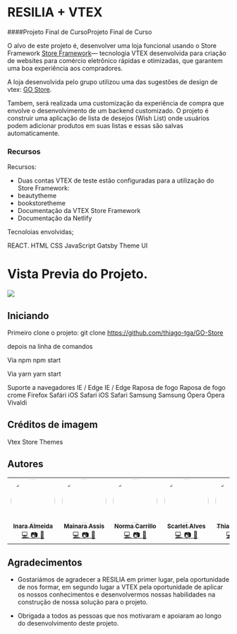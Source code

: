 # RESILIA + VTEX

####Projeto Final de CursoProjeto Final de Curso

O alvo de este projeto é, desenvolver uma loja funcional usando o Store Framework [Store Framework](https://github.com/vtex/faststore "Store Framework")— tecnologia
VTEX desenvolvida para criação de websites para comércio eletrônico rápidas e
otimizadas, que garantem uma boa experiência aos compradores.

A loja desenvolvida pelo grupo utilizou uma das sugestões de design
de vtex: [GO Store](https://www.figma.com/file/V8JMmf2csPbFQZZp6CeYmm/?node-id=664%3A4 "GO Store").

Tambem, será realizada uma customização da experiência de compra que envolve o desenvolvimento de
um backend customizado. O projeto é construir uma aplicação de lista de desejos
(Wish List) onde usuários podem adicionar produtos em suas listas e essas são
salvas automaticamente.

### Recursos

Recursos:

- Duas contas VTEX de teste estão configuradas para a utilização do Store
  Framework:
- beautytheme
- bookstoretheme
- Documentação da VTEX Store Framework
- Documentação da Netlify

Tecnoloias envolvidas;

REACT.
HTML
CSS
JavaScript
Gatsby
Theme UI

# Vista Previa do Projeto.

![](https://s3-alpha-sig.figma.com/img/cf9a/6c3a/ebeb551e3783f95558a6f0c8257b9e5f?Expires=1617580800&Signature=NlIALhzVLPOxvpU6EWD0-R2Nh8T0VD~xgIAJigrO8yMnBebXWkg~xcOusOwxP6o6XmFLtfsiA~UoCdWbOYO5k8Im7TVClvcmmVw6BTKSAR7UGmtup2s8yHAq3vcTO9c24osO86Mzda-lJIbPFAEluin6YctrRYQs0sCPjso7vuqqyZNOtY3~Q0--Na72I6jEl1H20rpAJGMhz~rm9zSWgdxBa1UbeOkaUBY5yFHCxbn29vedrT1V69qtsJRasR7EIlRHc08x~jDFD6fDyEpu1oeQ0zJ5ihUqB2Rls1RtIgEwn-ll8aZj~J-DWiPK2kH7v-EVKCQTnGqlLnNpDSj9vQ__&Key-Pair-Id=APKAINTVSUGEWH5XD5UA)

## Iniciando

Primeiro clone o projeto:
git clone https://github.com/thiago-tga/GO-Store

depois na linha de comandos

Via npm
npm start

Via yarn
yarn start

Suporte a navegadores
IE / Edge
IE / Edge
Raposa de fogo
Raposa de fogo
crome
Firefox
Safári iOS Safari
iOS Safari Samsung
Samsung Ópera
Ópera Vivaldi

## Créditos de imagem

Vtex Store Themes

## Autores

<table>
  <tr>
    <td align="center">
      <a href="https://github.com/Inaralmeida"><img style="border-radius: 50%;" src="https://avatars.githubusercontent.com/u/71791646?v=4" width="100px;" alt=""/><br /><sub><b>Inara Almeida</b></sub>
      </a>
      <br />
      <a href="https://github.com/Inaralmeida" title="GitHub">💻
      <a href="https://www.instagram.com/abrunhosaeric/" title="instagram">📷
      <a href="https://www.linkedin.com/in/inaralmeida/" title="linkedin">💼
      </a>
      </td>
      <td align="center">
      <a href="https://github.com/mainara07"><img style="border-radius: 50%;" src="https://avatars.githubusercontent.com/u/71796771?v=4" width="100px;" alt=""/><br /><sub><b>Mainara Assis</b></sub>
      </a>
      <br />
      <a href="https://github.com/mainara07" title="GitHub">💻
      <a href="https://www.instagram.com/guiiaaraujo_/" title="instagram">📷
      <a href="https://www.linkedin.com/in/mainara-assis-5800a38a/" title="linkedin">💼
      </a>
      </td>
      <td align="center">
      <a href="https://github.com/ncarrillo79"><img style="border-radius: 50%;" src="https://avatars.githubusercontent.com/u/52607084?v=4" width="100px;" alt=""/><br /><sub><b>Norma Carrillo</b></sub>
      </a>
      <br />
      <a href="https://github.com/ncarrillo79" title="GitHub">💻
      <a href="https://www.instagram.com/carrinorma/" title="instagram">📷
      <a href="https://www.linkedin.com/in/norma-carrillo-0280983b/" title="linkedin">💼
      </a>
      </td>
      <td align="center">
      <a href="https://github.com/ScarlateAlves"><img style="border-radius: 50%;" src="https://avatars2.githubusercontent.com/u/71666563?s=460&u=7eaab4581687f896fa8c83353b1cd18b83791002&v=4" width="100px;" alt=""/><br /><sub><b>Scarlet Alves</b></sub>
      </a>
      <br />
      <a href="https://github.com/ScarlateAlves" title="GitHub">💻
      <a href="https://www.instagram.com/scaralves10/" title="instagram">📷
      <a href="https://www.linkedin.com/in/scarlate-alves-518ab5127/" title="linkedin">💼
      </a>
      </td>
      <td align="center">
      <a href="https://github.com/thiago-tga"><img style="border-radius: 50%;" src="https://avatars.githubusercontent.com/u/71797559?v=4" width="100px;" alt=""/><br /><sub><b>Thiago Gomes</b></sub>
      </a>
      <br />
      <a href="https://github.com/thiago-tga" title="GitHub">💻
      <a href="https://www.instagram.com/thiaguio/" title="instagram">📷
      <a href="https://www.linkedin.com/in/thiago-araujo-23761115a/" title="linkedin">💼
      </a>
      </td>
  </tr>
</table>

## Agradecimentos

- Gostariámos de agradecer a RESILIA em primer lugar, pela oportunidade de nos formar, em segundo lugar a VTEX pela oportunidade de aplicar os nossos conhecimentos e desenvolvermos nossas habilidades na construção de nossa solução para o projeto.

- Obrigada a todos as pessoas que nos motivaram e apoiaram ao longo do desenvolvimento deste projeto.
